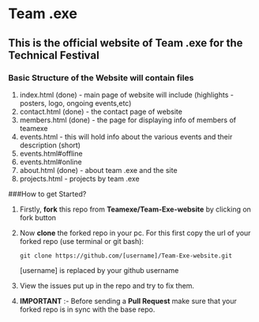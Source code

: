 # Team .exe
## This is the official website of **Team .exe** for the Technical Festival

### Basic Structure of the Website will contain files
1. index.html (done) - main page of website will include (highlights - posters, logo, ongoing events,etc) 
2. contact.html (done) - the contact page of website
3. members.html (done) - the page for displaying info of members of teamexe
4. events.html - this will hold info about the various events and their description (short) 
5. events.html#offline
6. events.html#online
7. about.html (done) - about team .exe and the site
8. projects.html - projects by team .exe

###How to get Started?
1. Firstly, **fork** this repo from **Teamexe/Team-Exe-website** by clicking on fork button

2. Now **clone** the forked repo in your pc. For this first copy the url of your forked repo (use terminal or git bash):
   
   	`git clone https://github.com/[username]/Team-Exe-website.git`
   
   	[username] is replaced by your github username
3. View the issues put up in the repo and try to fix them.

4. **IMPORTANT** :- Before sending a **Pull Request** make sure that your forked repo is in sync with the base repo.
